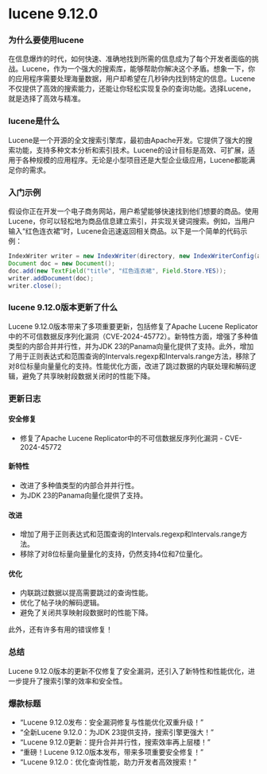# lucene 9.12.0
### 为什么要使用lucene

在信息爆炸的时代，如何快速、准确地找到所需的信息成为了每个开发者面临的挑战。Lucene，作为一个强大的搜索库，能够帮助你解决这个矛盾。想象一下，你的应用程序需要处理海量数据，用户却希望在几秒钟内找到特定的信息。Lucene不仅提供了高效的搜索能力，还能让你轻松实现复杂的查询功能。选择Lucene，就是选择了高效与精准。

### lucene是什么

Lucene是一个开源的全文搜索引擎库，最初由Apache开发。它提供了强大的搜索功能，支持多种文本分析和索引技术。Lucene的设计目标是高效、可扩展，适用于各种规模的应用程序。无论是小型项目还是大型企业级应用，Lucene都能满足你的需求。

### 入门示例

假设你正在开发一个电子商务网站，用户希望能够快速找到他们想要的商品。使用Lucene，你可以轻松地为商品信息建立索引，并实现关键词搜索。例如，当用户输入“红色连衣裙”时，Lucene会迅速返回相关商品。以下是一个简单的代码示例：

```java
IndexWriter writer = new IndexWriter(directory, new IndexWriterConfig(analyzer));
Document doc = new Document();
doc.add(new TextField("title", "红色连衣裙", Field.Store.YES));
writer.addDocument(doc);
writer.close();
```

### lucene 9.12.0版本更新了什么

Lucene 9.12.0版本带来了多项重要更新，包括修复了Apache Lucene Replicator中的不可信数据反序列化漏洞（CVE-2024-45772）。新特性方面，增强了多种值类型的内部合并并行性，并为JDK 23的Panama向量化提供了支持。此外，增加了用于正则表达式和范围查询的Intervals.regexp和Intervals.range方法，移除了对8位标量向量量化的支持。性能优化方面，改进了跳过数据的内联处理和解码逻辑，避免了共享映射段数据关闭时的性能下降。

### 更新日志

#### 安全修复
- 修复了Apache Lucene Replicator中的不可信数据反序列化漏洞 - CVE-2024-45772

#### 新特性
- 改进了多种值类型的内部合并并行性。
- 为JDK 23的Panama向量化提供了支持。

#### 改进
- 增加了用于正则表达式和范围查询的Intervals.regexp和Intervals.range方法。
- 移除了对8位标量向量量化的支持，仍然支持4位和7位量化。

#### 优化
- 内联跳过数据以提高需要跳过的查询性能。
- 优化了帖子块的解码逻辑。
- 避免了关闭共享映射段数据时的性能下降。

此外，还有许多有用的错误修复！

### 总结

Lucene 9.12.0版本的更新不仅修复了安全漏洞，还引入了新特性和性能优化，进一步提升了搜索引擎的效率和安全性。

### 爆款标题

- “Lucene 9.12.0发布：安全漏洞修复与性能优化双重升级！”
- “全新Lucene 9.12.0：为JDK 23提供支持，搜索引擎更强大！”
- “Lucene 9.12.0更新：提升合并并行性，搜索效率再上层楼！”
- “重磅！Lucene 9.12.0版本发布，带来多项重要安全修复！”
- “Lucene 9.12.0：优化查询性能，助力开发者高效搜索！”